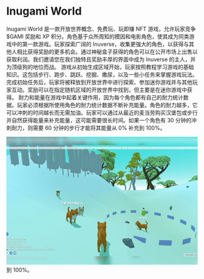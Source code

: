 # Inugami World

Inugami World 是一款开放世界概念、免费玩、玩即赚 NFT 游戏，允许玩家竞争 $GAMI 奖励和 XP 积分。角色基于众所周知的模因和电影角色，使其成为同类游戏中的第一款游戏。玩家探索广阔的 Inuverse，收集更强大的角色，以获得与其他人相比获得奖励的更多机会。通过神秘盒子获得的角色可以在公开市场上出售以获取利润。我们邀请您在我们独特且奖励丰厚的界面中成为 Inuverse 的主人，并为顶级狗的地位而战。
游戏从初始生成区域开始，玩家按照教程学习游戏的基础知识。这包括步行、跑步、跳跃、挖掘、撒尿，以及一些小任务来掌握游戏玩法。完成初始任务后，玩家将被释放到开放世界中进行探索、参加迷你游戏并与其他玩家互动。奖励可以在指定随机区域的开放世界中找到，但主要是在迷你游戏中获得。
耐力和能量在游戏中起着关键作用，因为每个角色都有自己的耐力统计数据。玩家必须根据所使用角色的耐力统计数据不断补充能量。角色的耐力越多，它可以冲刺的时间越长而无需加油。玩家可以通过从最近的麦当劳购买汉堡包或步行并自然获得能量来补充能量，这可能需要很长时间。如果一个角色有 30 分钟的冲刺耐力，则需要 60 分钟的步行才能将其能量从 0% 补充到 100%。

![inugamiworld-dapp-games-ethereum-image1_373cffd9fa1c7662774926b4b78eb3c0](inugamiworld-dapp-games-ethereum-image1_373cffd9fa1c7662774926b4b78eb3c0.png)到 100%。
